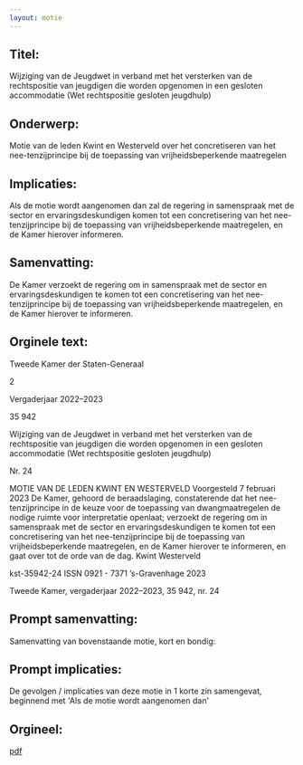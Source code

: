 ```yaml
---
layout: motie
---
```

## Titel:
Wijziging van de Jeugdwet in verband met het versterken van de rechtspositie van jeugdigen die worden opgenomen in een gesloten accommodatie (Wet rechtspositie gesloten jeugdhulp) 
## Onderwerp:
Motie van de leden Kwint en Westerveld over het concretiseren van het nee-tenzijprincipe bij de toepassing van vrijheidsbeperkende maatregelen 
## Implicaties:

Als de motie wordt aangenomen dan zal de regering in samenspraak met de sector en ervaringsdeskundigen komen tot een concretisering van het nee-tenzijprincipe bij de toepassing van vrijheidsbeperkende maatregelen, en de Kamer hierover informeren.
## Samenvatting:

De Kamer verzoekt de regering om in samenspraak met de sector en ervaringsdeskundigen te komen tot een concretisering van het nee-tenzijprincipe bij de toepassing van vrijheidsbeperkende maatregelen, en de Kamer hierover te informeren.
## Orginele text:


Tweede Kamer der Staten-Generaal

2

Vergaderjaar 2022–2023

35 942

Wijziging van de Jeugdwet in verband met het
versterken van de rechtspositie van jeugdigen
die worden opgenomen in een gesloten
accommodatie (Wet rechtspositie gesloten
jeugdhulp)

Nr. 24

MOTIE VAN DE LEDEN KWINT EN WESTERVELD
Voorgesteld 7 februari 2023
De Kamer,
gehoord de beraadslaging,
constaterende dat het nee-tenzijprincipe in de keuze voor de toepassing
van dwangmaatregelen de nodige ruimte voor interpretatie openlaat;
verzoekt de regering om in samenspraak met de sector en ervaringsdeskundigen te komen tot een concretisering van het nee-tenzijprincipe bij de
toepassing van vrijheidsbeperkende maatregelen, en de Kamer hierover
te informeren,
en gaat over tot de orde van de dag.
Kwint
Westerveld

kst-35942-24
ISSN 0921 - 7371
’s-Gravenhage 2023

Tweede Kamer, vergaderjaar 2022–2023, 35 942, nr. 24


## Prompt samenvatting:
Samenvatting van bovenstaande motie, kort en bondig:


## Prompt implicaties:
De gevolgen / implicaties van deze motie in 1 korte zin samengevat, beginnend met 'Als de motie wordt aangenomen dan' 

## Orgineel:
[pdf](https://gegevensmagazijn.tweedekamer.nl/OData/v4/2.0/Document(69f3c186-fb8a-4ed7-872a-83d7276e9f79)/resource)
